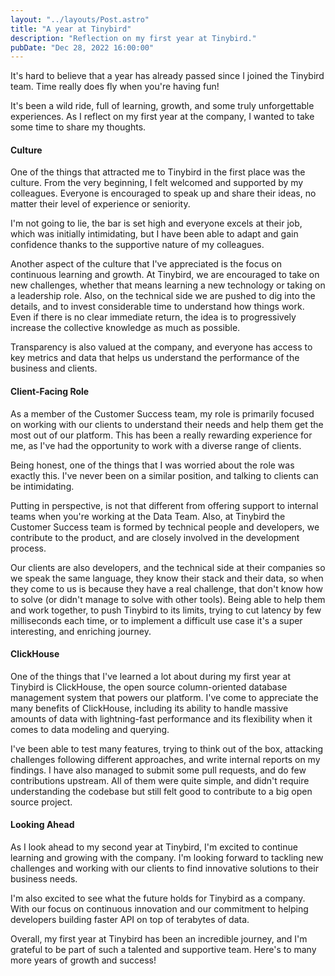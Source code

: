 ```yaml
---
layout: "../layouts/Post.astro"
title: "A year at Tinybird"
description: "Reflection on my first year at Tinybird."
pubDate: "Dec 28, 2022 16:00:00"
---
```


It's hard to believe that a year has already passed since I joined the Tinybird team. Time really does fly when you're having fun!

It's been a wild ride, full of learning, growth, and some truly unforgettable experiences. As I reflect on my first year at the company, I wanted to take some time to share my thoughts.

#### Culture

One of the things that attracted me to Tinybird in the first place was the culture. From the very beginning, I felt welcomed and supported by my colleagues. Everyone is encouraged to speak up and share their ideas, no matter their level of experience or seniority.

I'm not going to lie, the bar is set high and everyone excels at their job, which was initially intimidating, but I have been able to adapt and gain confidence thanks to the supportive nature of my colleagues.

Another aspect of the culture that I've appreciated is the focus on continuous learning and growth. At Tinybird, we are encouraged to take on new challenges, whether that means learning a new technology or taking on a leadership role. Also, on the technical side we are pushed to dig into the details, and to invest considerable time to understand how things work. Even if there is no clear immediate return, the idea is to progressively increase the collective knowledge as much as possible.

Transparency is also valued at the company, and everyone has access to key metrics and data that helps us understand the performance of the business and clients.

#### Client-Facing Role

As a member of the Customer Success team, my role is primarily focused on working with our clients to understand their needs and help them get the most out of our platform. This has been a really rewarding experience for me, as I've had the opportunity to work with a diverse range of clients.

Being honest, one of the things that I was worried about the role was exactly this. I've never been on a similar position, and talking to clients can be intimidating.

Putting in perspective, is not that different from offering support to internal teams when you're working at the Data Team. Also, at Tinybird the Customer Success team is formed by technical people and developers, we contribute to the product, and are closely involved in the development process.

Our clients are also developers, and the technical side at their companies so we speak the same language, they know their stack and their data, so when they come to us is because they have a real challenge, that don't know how to solve (or didn't manage to solve with other tools). Being able to help them and work together, to push Tinybird to its limits, trying to cut latency by few milliseconds each time, or to implement a difficult use case it's a super interesting, and enriching journey.

#### ClickHouse

One of the things that I've learned a lot about during my first year at Tinybird is ClickHouse, the open source column-oriented database management system that powers our platform. I've come to appreciate the many benefits of ClickHouse, including its ability to handle massive amounts of data with lightning-fast performance and its flexibility when it comes to data modeling and querying.

I've been able to test many features, trying to think out of the box, attacking challenges following different approaches, and write internal reports on my findings. I have also managed to submit some pull requests, and do few contributions upstream. All of them were quite simple, and didn't require understanding the codebase but still felt good to contribute to a big open source project.

#### Looking Ahead

As I look ahead to my second year at Tinybird, I'm excited to continue learning and growing with the company. I'm looking forward to tackling new challenges and working with our clients to find innovative solutions to their business needs.

I'm also excited to see what the future holds for Tinybird as a company. With our focus on continuous innovation and our commitment to helping developers building faster API on top of terabytes of data.

Overall, my first year at Tinybird has been an incredible journey, and I'm grateful to be part of such a talented and supportive team. Here's to many more years of growth and success!